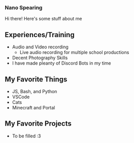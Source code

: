 ### Nano Spearing

Hi there! Here's some stuff about me

## Experiences/Training

- Audio and Video recording
  - Live audio recording for multiple school productions
- Decent Photography Skills
- I have made pleanty of Discord Bots in my time

## My Favorite Things

- JS, Bash, and Python
- VSCode
- Cats
- Minecraft and Portal

## My Favorite Projects

- To be filled :3

